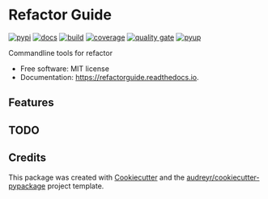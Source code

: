 # Refactor Guide

 [![pypi](https://img.shields.io/pypi/v/refactorguide.svg)](https://pypi.python.org/pypi/refactorguide) [![docs](https://readthedocs.org/projects/refactorguide/badge/?version=latest)](https://refactorguide.readthedocs.io/en/latest/?badge=latest) [![build](https://github.com/qinyu/refactorguide/workflows/build/badge.svg)](https://github.com/qinyu/refactorguide/actions) [![coverage](https://img.shields.io/codecov/c/github/qinyu/refactorguide)](https://codecov.io/gh/qinyu/refactorguide) [![quality gate](https://sonarcloud.io/api/project_badges/measure?project=qinyu_refactorguide&metric=alert_status)](https://sonarcloud.io/dashboard?id=qinyu_refactorguide) [![pyup](https://pyup.io/repos/github/qinyu/refactorguide/shield.svg)](https://pyup.io/repos/github/qinyu/refactorguide/)


Commandline tools for refactor

* Free software: MIT license
* Documentation: https://refactorguide.readthedocs.io.


## Features

## TODO

## Credits

This package was created with [Cookiecutter](https://github.com/audreyr/cookiecutter) and the [audreyr/cookiecutter-pypackage](https://github.com/audreyr/cookiecutter-pypackage) project template.

<!-- .. _Cookiecutter: https://github.com/audreyr/cookiecutter
.. _`audreyr/cookiecutter-pypackage`: https://github.com/audreyr/cookiecutter-pypackage

.. _`IDEA Dependency Analysis`: https://www.jetbrains.com/help/idea/dependencies-analysis.html -->
